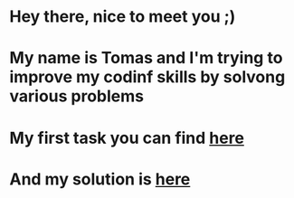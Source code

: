# Hey there, nice to meet you ;)
# My name is Tomas and I'm trying to improve my codinf skills by solvong various problems

# My first task you can find [here](https://leetcode.com/problems/two-sum/)
# And my solution is [here](https://github.com/TomassVaitkus/solutions/blob/main/sol_1/two_sum.py)